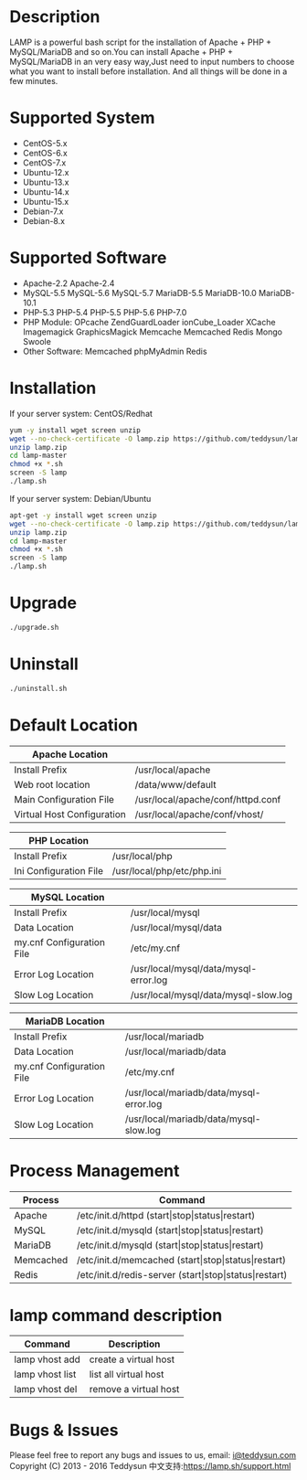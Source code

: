 Description
===========
LAMP is a powerful bash script for the installation of Apache + PHP + MySQL/MariaDB and so on.You can install Apache + PHP + MySQL/MariaDB in an very easy way,Just need to input numbers to choose what you want to install before installation. And all things will be done in a few minutes.

Supported System
===============
* CentOS-5.x
* CentOS-6.x
* CentOS-7.x
* Ubuntu-12.x
* Ubuntu-13.x
* Ubuntu-14.x
* Ubuntu-15.x
* Debian-7.x
* Debian-8.x

Supported Software
==================
* Apache-2.2 Apache-2.4
* MySQL-5.5 MySQL-5.6 MySQL-5.7 MariaDB-5.5 MariaDB-10.0 MariaDB-10.1
* PHP-5.3 PHP-5.4 PHP-5.5 PHP-5.6 PHP-7.0
* PHP Module: OPcache ZendGuardLoader ionCube_Loader XCache Imagemagick GraphicsMagick Memcache Memcached Redis Mongo Swoole
* Other Software: Memcached phpMyAdmin Redis

Installation
============
If your server system: CentOS/Redhat
```bash
yum -y install wget screen unzip
wget --no-check-certificate -O lamp.zip https://github.com/teddysun/lamp/archive/master.zip
unzip lamp.zip
cd lamp-master
chmod +x *.sh
screen -S lamp
./lamp.sh
```
If your server system: Debian/Ubuntu
```bash
apt-get -y install wget screen unzip
wget --no-check-certificate -O lamp.zip https://github.com/teddysun/lamp/archive/master.zip
unzip lamp.zip
cd lamp-master
chmod +x *.sh
screen -S lamp
./lamp.sh
```

Upgrade
============
```bash
./upgrade.sh
```

Uninstall
============
```bash
./uninstall.sh
```

Default Location
=============================
| Apache Location            |                                         |
|----------------------------|-----------------------------------------|
| Install Prefix             | /usr/local/apache                       |
| Web root location          | /data/www/default                       |
| Main Configuration File    | /usr/local/apache/conf/httpd.conf       |
| Virtual Host Configuration | /usr/local/apache/conf/vhost/           |

| PHP Location               |                                         |
|----------------------------|-----------------------------------------|
| Install Prefix             | /usr/local/php                          |
| Ini Configuration File     | /usr/local/php/etc/php.ini              |

| MySQL Location             |                                         |
|----------------------------|-----------------------------------------|
| Install Prefix             | /usr/local/mysql                        |
| Data Location              | /usr/local/mysql/data                   |
| my.cnf Configuration File  | /etc/my.cnf                             |
| Error Log Location         | /usr/local/mysql/data/mysql-error.log   |
| Slow Log Location          | /usr/local/mysql/data/mysql-slow.log    |

| MariaDB Location           |                                         |
|----------------------------|-----------------------------------------|
| Install Prefix             | /usr/local/mariadb                      |
| Data Location              | /usr/local/mariadb/data                 |
| my.cnf Configuration File  | /etc/my.cnf                             |
| Error Log Location         | /usr/local/mariadb/data/mysql-error.log |
| Slow Log Location          | /usr/local/mariadb/data/mysql-slow.log  |

Process Management
==================
| Process    | Command                                                 |
|------------|---------------------------------------------------------|
| Apache     | /etc/init.d/httpd  (start\|stop\|status\|restart)       |
| MySQL      | /etc/init.d/mysqld (start\|stop\|status\|restart)       |
| MariaDB    | /etc/init.d/mysqld (start\|stop\|status\|restart)       |
| Memcached  | /etc/init.d/memcached (start\|stop\|status\|restart)    |
| Redis      | /etc/init.d/redis-server (start\|stop\|status\|restart) |

lamp command description
=======================
| Command          | Description                     |
|------------------|---------------------------------|
| lamp vhost add   | create a virtual host           |
| lamp vhost list  | list all virtual host           |
| lamp vhost del   | remove a virtual host           |

Bugs & Issues
=============
Please feel free to report any bugs and issues to us, email: i@teddysun.com
Copyright (C) 2013 - 2016 Teddysun
中文支持:https://lamp.sh/support.html
